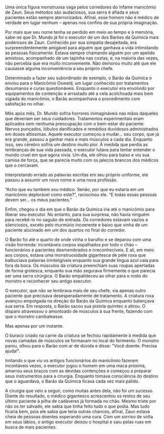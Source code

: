 Uma única figura monstruosa vaga pelos corredores do infame manicômio de Zaun. Seus métodos são audaciosos, sua serra é afiada e seus pacientes estão sempre aterrorizados. Afinal, esse homem não é médico de verdade em lugar nenhum – apenas nos confins de sua própria imaginação.

Por mais que seu nome tenha se perdido em meio ao tempo e à memória, sabe-se que Dr. Mundo já foi o executor de um dos Barões da Química mais poderosos de Zaun. Conhecido por sua simpatia desajeitada, era surpreendentemente amigável para alguém que ganhava a vida intimidando as pessoas fisicamente. Estava sempre chamando alguém por um apelido amistoso, acompanhado de um tapinha nas costas, e, na maioria das vezes, não percebia que era muito inconveniente. Não demorou muito até que ele causasse alguma inconveniência a seu próprio chefe.

Determinado a fazer seu subordinado de exemplo, o Barão da Química o enviou para o Manicômio Osweld, um lugar conhecido por tratamentos desumanos e curas questionáveis. Enquanto o executor era envolvido por equipamentos de contenção e arrastado até a cela acolchoada mais bem vigiada do manicômio, o Barão acompanhava o procedimento com satisfação no olhar.

Mês após mês, Dr. Mundo sofria horrores inimagináveis nas mãos daqueles que deveriam ser seus cuidadores. Tratamentos experimentais eram aplicados sem nenhuma preocupação com o bem-estar do paciente. Nervos punçados, lóbulos danificados e remédios duvidosos administrados em doses altíssimas. Aquele executor começou a mudar... seu corpo, que já era grande, passou a ganhar mais e mais músculos a cada dia. Enquanto isso, seu cérebro sofria um destino muito pior. À medida que perdia as lembranças de sua vida passada, o executor lutava para tentar entender o mundo cruel em que agora vivia. Um dia, ele olhou para baixo e viu sua camisa de força, que se parecia muito com os jalecos brancos dos médicos que o cercavam.

Interpretando errado as palavras escritas em seu próprio uniforme, ele passou a assumir um novo nome e uma nova profissão.

“Acho que eu também sou médico. Senão, por que eu estaria em um manicômio deplorável como este?”, raciocinou ele. “E todas essas pessoas devem ser... os meus pacientes.”

Enfim, chegou o dia em que o Barão da Química iria até o manicômio para liberar seu executor. No entanto, para sua surpresa, não havia ninguém para recebê-lo no saguão de entrada. Os corredores estavam vazios e silenciosos, exceto pelo murmúrio incoerente e baixo que vinha de um paciente alucinado em um dos quartos no final do corredor.

O Barão foi até o quarto de onde vinha o barulho e se deparou com uma visão horrenda: incontáveis corpos espalhados por todo o chão – funcionários e pacientes desmembrados e irreconhecíveis. E ali, em meio aos corpos, estava uma monstruosidade gigantesca de pele roxa que balbuciava palavras ininteligíveis enquanto sua grande língua azul caía para fora da boca. Os músculos da criatura preenchiam suas roupas apertadas de forma grotesca, enquanto sua mão segurava firmemente o que parecia ser uma serra cirúrgica. O Barão empalideceu ao olhar para o rosto do monstro e reconhecer seu antigo executor.

O executor, que não se lembrava mais de seu chefe, via apenas outro paciente que precisava desesperadamente de tratamento. A criatura roxa avançou empolgada na direção do Barão da Química enquanto balançava sua serra. Em resposta, o Barão sacou sua pistola quimtec e atirou. O disparo atravessou o amontoado de músculos à sua frente, fazendo com que o monstro cambaleasse.

Mas apenas por um instante.

O buraco criado na carne da criatura se fechou rapidamente à medida que novas camadas de músculos se formavam no local do ferimento. O monstro parou, olhou para o Barão com ar de dúvida e disse: "Você doente. Precisa ajuda!".

Imitando o que viu os antigos funcionários do manicômio fazerem incontáveis vezes, o executor jogou o homem em uma maca próxima, amarrou seus braços com as devidas contenções e começou a preparar seus instrumentos para a cirurgia. Enquanto tomava consciência do destino que o aguardava, o Barão da Química ficava cada vez mais pálido.

A cirurgia que veio a seguir, como muitas antes dela, não foi um sucesso. Diante do resultado, o médico gigantesco acrescentou os restos de seu último paciente à pilha de cadáveres já formada no chão. Mesmo triste por não os ter salvado, ele sabia que tinha feito tudo o que podia. Mas tudo ficaria bem, pois ele sabia que teria outras chances, afinal, Zaun estava cheia de pessoas doentes esperando uma cura. Com um sorriso de volta em seus lábios, o antigo executor deixou o hospital e saiu pelas ruas em busca de mais pacientes.



